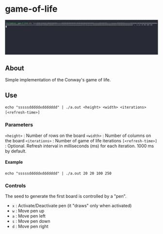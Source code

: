 # game-of-life

![Recording](doc/recording_2.gif)
<!-- ![Recording](doc/recording.gif) -->

## About
Simple implementation of the Conway's game of life.

## Use
`echo "sssssdddddxddddddd" | ./a.out <height> <width> <iterations> [<refresh-time>]`

### Parameters
`<height>` : Number of rows on the board
`<width>` : Number of columns on the board
`<iterations>` : Number of game of life iterations
`[<refresh-time>]` : Optional. Refresh interval in milliseconds (ms) for each iteration. 1000 ms by default.

#### Example
`echo "sssssdddddxddddddd" | ./a.out 20 20 100 250`

### Controls
The seed to generate the first board is controlled by a "pen".

- `x` : Activate/Deactivate pen (it "draws" only when activated)
- `w` : Move pen up
- `a` : Move pen left
- `s` : Move pen down
- `d` : Move pen right
